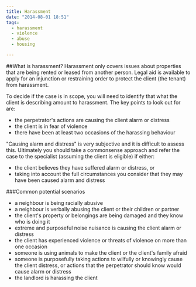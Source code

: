 ```yaml
---
title: Harassment
date: "2014-08-01 18:51"
tags:
  - harassment
  - violence
  - abuse
  - housing

---
```

##What is harassment?
Harassment only covers issues about properties that are being rented or leased from another person. Legal aid is available to apply for an injunction or restraining order to protect the client (the tenant) from harassment. 

To decide if the case is in scope, you will need to identify that what the client is describing amount to harassment. The key points to look out for are:

* the perpetrator's actions are causing the client alarm or distress
* the client is in fear of violence
* there have been at least two occasions of the harassing behaviour

"Causing alarm and distress" is very subjective and it is difficult to assess this. Ultimately you should take a commonsense approach and refer the case to the specialist (assuming the client is eligible) if either:

* the client believes they have suffered alarm or distress, or
* taking into account the full circumstances you consider that they may have been caused alarm and distress

###Common potential scenarios

* a neighbour is being racially abusive
* a neighbour is verbally abusing the client or their children or partner
* the client's property or belongings are being damaged and they know who is doing it
* extreme and purposeful noise nuisance is causing the client alarm or distress
* the client has experienced violence or threats of violence on more than one occasion
* someone is using animals to make the client or the client's family afraid
* someone is purposefully taking actions to wilfully or knowingly cause the client distress, or actions that the perpetrator should know would cause alarm or distress
* the landlord is harassing the client
